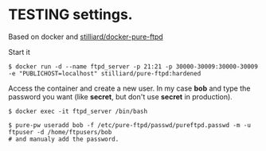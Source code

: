 # TESTING settings.

Based on docker and [stilliard/docker-pure-ftpd](https://github.com/stilliard/docker-pure-ftpd)

Start it 

```
$ docker run -d --name ftpd_server -p 21:21 -p 30000-30009:30000-30009 -e "PUBLICHOST=localhost" stilliard/pure-ftpd:hardened
```

Access the container and create a new user. In my case **bob** and type the password you want (like **secret**, but don't use **secret** in production).

```
$ docker exec -it ftpd_server /bin/bash

$ pure-pw useradd bob -f /etc/pure-ftpd/passwd/pureftpd.passwd -m -u ftpuser -d /home/ftpusers/bob
# and manualy add the password.
```
